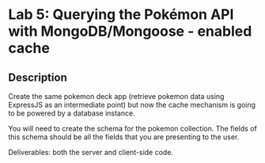 # Lab 5: Querying the Pokémon API with MongoDB/Mongoose - enabled cache

## Description
Create the same pokemon deck app (retrieve pokemon data using ExpressJS as an intermediate point) but now the cache mechanism is going to be powered by a database instance.

You will need to create the schema for the pokemon collection. The fields of this schema should be all the fields that you are presenting to the user.

Deliverables: both the server and client-side code.